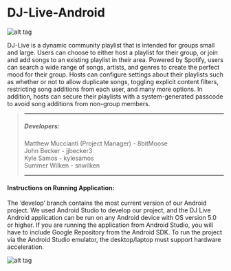# DJ-Live-Android
![alt tag](https://github.com/sumswilken/DJ-Live_Android/blob/master/app/src/main/res/drawable-xxxhdpi/ic_launcher.png)

DJ-Live is a dynamic community playlist that is intended for groups small and large. Users can choose to either host a playlist for their group, or join and add songs to an existing playlist in their area. Powered by Spotify, users can search a wide range of songs, artists, and genres to create the perfect mood for their group. Hosts can configure settings about their playlists such as whether or not to allow duplicate songs, toggling explicit content filters, restricting song additions from each user, and many more options. In addition, hosts can secure their playlists with a system-generated passcode to avoid song additions from non-group members.  


>---
> ##### Developers:
> Matthew Muccianti (Project Manager) - 8bitMoose<br/>
> John Becker                         - jjbecker3<br/>
> Kyle Samos                          - kylesamos<br/>
> Summer Wilken                       - snwilken<br/>
>
>---

#### Instructions on Running Application: 
The ‘develop’ branch contains the most current version of our Android project. We used Android Studio to develop our project, and the DJ Live Android application can be run on any Android device with OS version 5.0 or higher. If you are running the application from Android Studio, you will have to include Google Repository from the Android SDK. To run the project via the Android Studio emulator, the desktop/laptop must support hardware acceleration.

![alt tag](https://github.com/srutstein21/DJ-Live-Android/blob/develop/soundandcolor.gif)
